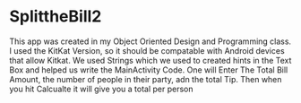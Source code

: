 # SplittheBill2

This app was created in my Object Oriented Design and Programming class. 
I used the KitKat Version, so it should be compatable with Android devices that allow Kitkat.
We used Strings which we used to created hints in the Text Box and helped us write the MainActivity Code. 
One will Enter The Total Bill Amount, the number of people in their party, adn the total Tip.
Then when you hit Calcualte it will give you a total per person 
